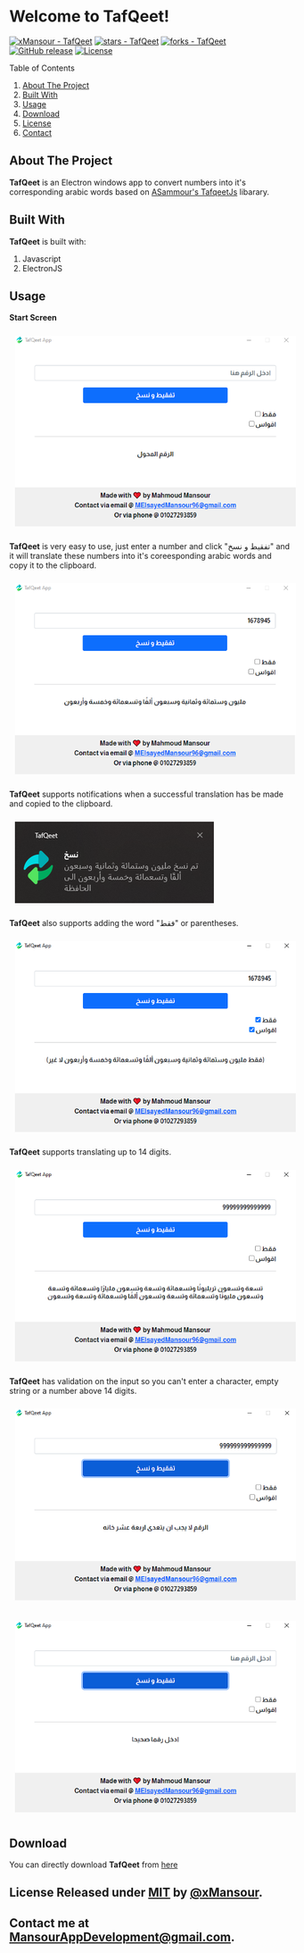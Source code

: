 # Welcome to TafQeet!

[![xMansour - TafQeet](https://img.shields.io/static/v1?label=xMansour&message=TafQeet&color=blue&logo=github)](https://github.com/xMansour/TafQeet "Go to GitHub repo")
[![stars - TafQeet](https://img.shields.io/github/stars/xMansour/TafQeet?style=social)](https://github.com/xMansour/TafQeet)
[![forks - TafQeet](https://img.shields.io/github/forks/xMansour/TafQeet?style=social)](https://github.com/xMansour/TafQeet)
[![GitHub release](https://img.shields.io/github/release/xMansour/TafQeet?include_prereleases=&sort=semver&color=blue)](https://github.com/xMansour/TafQeet/releases/)
[![License](https://img.shields.io/badge/License-MIT-blue)](#license)

Table of Contents
 1. [About The Project](#about)
 2. [Built With](#built-with)
 3. [Usage](#usage)
 4. [Download](#download)
 5. [License](#license)
 6. [Contact](#contact)


## About The Project<a id='about'></a>

**TafQeet** is an Electron windows app to convert numbers into it's corresponding arabic words based on <a href="https://github.com/ASammour/TafqeetJs">ASammour's TafqeetJs</a> libarary.


## Built With<a id='built-with'>

**TafQeet** is built with:

 1. Javascript
 2. ElectronJS

  
## Usage<a id='usage'></a>
  **Start Screen** 
    
  [<img src="/imgs/startScreen.png" hspace="10" vspace="10">]()

**TafQeet** is very easy to use, just enter a number and click "تفقيط و نسخ" and it will translate these numbers into it's coreesponding arabic words and copy it to the clipboard.
  
  [<img src="/imgs/tafQeetOfaNumber.png" hspace="10" vspace="10">]()

**TafQeet** supports notifications when a successful translation has be made and copied to the clipboard.

  [<img src="/imgs/notificationOnCopy.png" hspace="10" vspace="10">]()

**TafQeet** also supports adding the word "فقط" or parentheses.

  [<img src="/imgs/aQwasScreen.png" hspace="10" vspace="10">]()

**TafQeet** supports translating up to 14 digits.

  [<img src="/imgs/maxScreen.png" hspace="10" vspace="10">]()

**TafQeet** has validation on the input so you can't enter a character, empty string or a number above 14 digits.

  [<img src="/imgs/validationAgainstinput.png" hspace="10" vspace="10">]()

  [<img src="/imgs/validationAgainstinput2.png" hspace="10" vspace="10">]()

## Download<a id='download'></a>

  You can directly download **TafQeet** from <a href="https://github.com/xMansour/TafQeet/releases">here</a>
                                               
                                                     
## License <a id='license'></a> Released under [MIT](/LICENSE) by [@xMansour](https://github.com/xMansour).
  
## Contact me at <a id='contact'></a>  MansourAppDevelopment@gmail.com.

